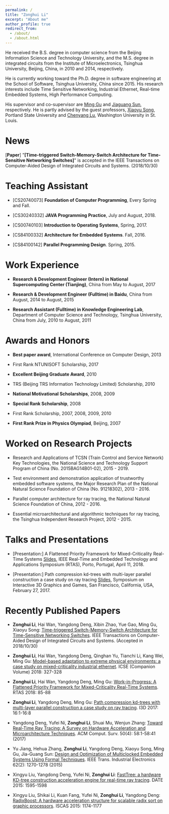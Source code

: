 ```yaml
---
permalink: /
title: "Zonghui Li"
excerpt: "About me"
author_profile: true
redirect_from: 
  - /about/
  - /about.html
---
```


He received the B.S. degree in computer science from the Beijing Information Science and Technology University, and the M.S. degree in integrated circuits from the Institute of Microelectronics, Tsinghua University, Beijing, China, in 2010 and 2014, respectively. 

He is currently working toward the Ph.D. degree in software engineering at the School of Software, Tsinghua University, China since 2015. His research interests include Time Sensitive Networking, Industrial Ethernet, Real-time Embedded Systems, High Performance Computing.

His supervisor and co-supervisor are [Ming Gu](http://www.thss.tsinghua.edu.cn/publish/soften/3131/2010/20101219102622467554674/20101219102622467554674_.html) and [Jiaguang Sun](http://www.thss.tsinghua.edu.cn/publish/soften/3131/2010/20101219095105462245998/20101219095105462245998_.html), respectively. He is partly advised by the guest professors, [Xiaoyu Song](#), Portland State University and [Chenyang Lu](https://www.cse.wustl.edu/~lu/), Washington University in St. Louis.


News
======
[**Paper**] "**[Time-triggered Switch-Memory-Switch Architecture for Time-Sensitive Networking Switches]**" is accepted in the IEEE Transactions on Computer-Aided Design of Integrated Circuits and Systems. (2018/10/30)  


Teaching Assistant
======
- [CS20740073] **Foundation of Computer Programming**, Every Spring and Fall.

- [CS30240332] **JAVA Programming Practice**, July and August, 2018.

- [CS00740103] **Introduction to Operating Systems**, Spring, 2017.

- [CS84100332] **Architecture for Embedded Systems**. Fall, 2016.

- [CS84100142] **Parallel Programming Design**. Spring, 2015.


Work Experience
======
- **Research & Development Engineer (Intern) in National Supercomputing Center (Tianjing)**, China from May to August, 2017

- **Research & Development Engineer (Fulltime) in Baidu**, China from August, 2014 to August, 2015

- **Research Assistant (Fulltime) in Knowledge Engineering Lab**, Department of Computer Science and Technology, Tsinghua University, China from July, 2010 to August, 2011


Awards and Honors
======
- **Best paper award**, International Conference on Computer Design, 2013

- First Rank NTUNISOFT Scholarship, 2017

- **Excellent Beijing Graduate Award**, 2010

- TRS (Beijing TRS Information Technology Limited) Scholarship, 2010

- **National Motivational Scholarships**, 2008, 2009

- **Special Rank Scholarship**, 2008

- First Rank Scholarship, 2007, 2008, 2009, 2010

- **First Rank Prize in Physics Olympiad**, Beijing, 2007


Worked on Research Projects
======
- Research and Applications of TCSN (Train Control and Service Network) Key Technologies, the National Science and Technology Support Program of China (No. 2015BAG14B01-02), 2015 - 2019.

- Test environment and demonstration application of trustworthy embedded software systems, the Major Research Plan of the National Natural Science Foundation of China (No. 91218302), 2013 - 2016.

- Parallel computer architecture for ray tracing, the National Natural Science Foundation of China, 2012 - 2016.

- Essential microarchitectural and algorithmic techniques for ray tracing, the Tsinghua Independent Research Project, 2012 - 2015.


Talks and Presentations
======
- [Presentation:] A Flattened Priority Framework for Mixed-Criticality Real-Time Systems [Slides](http://2018.rtas.org/wp-content/uploads/2018/05/1-zonghui.pdf), IEEE Real-Time and Embedded Technology and Applications Symposium (RTAS), Porto, Portugal, April 11, 2018.

- [Presentation:] Path compression kd-trees with multi-layer parallel construction a case study on ray tracing [Slides](#), 
Symposium on Interactive 3D Graphics and Games, San Francisco, California, USA, February 27, 2017.


Recently Published Papers
======
- **Zonghui Li**, Hai Wan, Yangdong Deng, Xibin Zhao, Yue Gao, Ming Gu, Xiaoyu Song:
[Time-triggered Switch-Memory-Switch Architecture for Time-Sensitive Networking Switches](#). IEEE Transactions on Computer-Aided Design of Integrated Circuits and Systems. (Accepted in 2018/10/30)

- **Zonghui Li**, Hai Wan, Yangdong Deng, Qinghan Yu, Tianchi Li, Kang Wei, Ming Gu:
[Model-based adaptation to extreme physical environments: a case study on mixed-criticality industrial ethernet](#). ICSE (Companion Volume) 2018: 327-328

- **Zonghui Li**, Hai Wan, Yangdong Deng, Ming Gu:
[Work-in-Progress: A Flattened Priority Framework for Mixed-Criticality Real-Time Systems](#). RTAS 2018: 85-88

- **Zonghui Li**, Yangdong Deng, Ming Gu:
[Path compression kd-trees with multi-layer parallel construction a case study on ray tracing](#). I3D 2017: 16:1-16:8

- Yangdong Deng, Yufei Ni, **Zonghui Li**, Shuai Mu, Wenjun Zhang:
[Toward Real-Time Ray Tracing: A Survey on Hardware Acceleration and Microarchitecture Techniques](#). ACM Comput. Surv. 50(4): 58:1-58:41 (2017)

- Yu Jiang, Hehua Zhang, **Zonghui Li**, Yangdong Deng, Xiaoyu Song, Ming Gu, Jia-Guang Sun:
[Design and Optimization of Multiclocked Embedded Systems Using Formal Techniques](#). IEEE Trans. Industrial Electronics 62(2): 1270-1278 (2015)

- Xingyu Liu, Yangdong Deng, Yufei Ni, **Zonghui Li**:
[FastTree: a hardware KD-tree construction acceleration engine for real-time ray tracing](#). DATE 2015: 1595-1598

- Xingyu Liu, Shikai Li, Kuan Fang, Yufei Ni, **Zonghui Li**, Yangdong Deng:
[RadixBoost: A hardware acceleration structure for scalable radix sort on graphic processors](#). ISCAS 2015: 1174-1177
